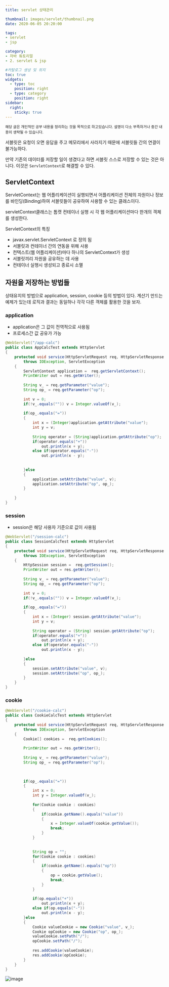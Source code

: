 ```yaml
---
title: servlet 상태관리

thumbnail: images/servlet/thumbnail.png
date: 2020-06-05 20:20:00

tags: 
- servlet
- jsp

category:
- 자바 튜토리얼
- 2. servlet & jsp

#카탈로그 생성 및 위치
toc: true
widgets:
  - type: toc
    position: right
  - type: category
    position: right
sidebar:
  right:
    sticky: true
---
```


<sup>해당 글은 개인적인 공부 내용을 정리하는 것을 목적으로 하고있습니다. 설명이 다소 부족하거나 중간 내용이 생략될 수 있습니다.</sup>

서블릿은 요청이 오면 응답을 주고 메모리에서 사라지기 때문에 서블릿들 간의 연결이 불가능하다. 

만약 기존의 데이터를 저장할 일이 생겼다고 하면 서블릿 스스로 저장할 수 있는 것은 아니다. 이것은 `ServletContext`로 해결할 수 있다.
<!-- more -->

## ServletContext
ServletContext는 웹 어플리케이션이 실행되면서 어플리케이션 전체의 자원이나 정보를 바인딩(Binding)하여 서블릿들이 공유하여 사용할 수 있는 클래스이다.

servletContext클래스는 톰캣 컨테이너 실행 시 각 웹 어플리케이션마다 한개의 객체를 생성한다.

ServletContext의 특징
- javax.servlet.ServletContext 로 정의 됨
- 서블릿과 컨테이너 간의 연동을 위해 사용
- 컨텍스트(웹 어플리케이션)마다 하나의 ServletContext가 생성
- 서블릿끼리 자원을 공유하는 데 사용
- 컨테이너 실행시 생성되고 종료시 소멸

## 자원을 저장하는 방법들
상태유지의 방법으로 application, session, cookie 등의 방법이 있다. 계산기 만드는 예제가 있는데 로직과 결과는 동일하나 각각 다른 객체를 활용한 것을 보자.

### application
- application은 그 값이 전역적으로 사용됨
- 프로세스간 값 공유가 가능

```java
@WebServlet("/app-calc")
public class AppCalcTest extends HttpServlet
{
	protected void service(HttpServletRequest req, HttpServletResponse res)
		throws IOException, ServletException
	{
		ServletContext application =  req.getServletContext();
		PrintWriter out = res.getWriter();
		
		String v_ = req.getParameter("value");
		String op_ = req.getParameter("op");
		
		int v = 0;
		if(!v_.equals("")) v = Integer.valueOf(v_);
		
		if(op_.equals("="))
		{
			int x = (Integer)application.getAttribute("value");
			int y = v;
					
			String operator = (String)application.getAttribute("op");
			if(operator.equals("+"))
				out.println(x + y);
			else if(operator.equals("-"))
				out.println(x - y);
				
			
		}else
		{
			application.setAttribute("value", v);
			application.setAttribute("op", op_);
		}
		
	}
}
```

### session
- session은 해당 사용자 기준으로 값이 사용됨

```java
@WebServlet("/session-calc")
public class SessionCalcTest extends HttpServlet
{
	protected void service(HttpServletRequest req, HttpServletResponse res)
		throws IOException, ServletException
	{
		HttpSession session =  req.getSession();
		PrintWriter out = res.getWriter();
		
		String v_ = req.getParameter("value");
		String op_ = req.getParameter("op");
		
		int v = 0;
		if(!v_.equals("")) v = Integer.valueOf(v_);
		
		if(op_.equals("="))
		{
			int x = (Integer) session.getAttribute("value");
			int y = v;
					
			String operator = (String) session.getAttribute("op");
			if(operator.equals("+"))
				out.println(x + y);
			else if(operator.equals("-"))
				out.println(x - y);
				
		}else
		{
			session.setAttribute("value", v);
			session.setAttribute("op", op_);
		}
	}
}
```

### cookie
```java
@WebServlet("/cookie-calc")
public class CookieCalcTest extends HttpServlet
{
	protected void service(HttpServletRequest req, HttpServletResponse res)
		throws IOException, ServletException
	{
		Cookie[] cookies =  req.getCookies();
		
		PrintWriter out = res.getWriter();
		
		String v_ = req.getParameter("value");
		String op_ = req.getParameter("op");
		
		
		
		if(op_.equals("="))
		{
			int x = 0;
			int y = Integer.valueOf(v_);
			
			for(Cookie cookie : cookies)
			{
				if(cookie.getName().equals("value"))
				{
					x = Integer.valueOf(cookie.getValue());
					break;
				}
			}
			
			
			String op = "";
			for(Cookie cookie : cookies)
			{
				if(cookie.getName().equals("op"))
				{
					op = cookie.getValue();
					break;
				}
			}
			
			if(op.equals("+"))
				out.println(x + y);
			else if(op.equals("-"))
				out.println(x - y);
		}else
		{
			Cookie valueCookie = new Cookie("value", v_);
			Cookie opCookie = new Cookie("op", op_);
			valueCookie.setPath("/");
			opCookie.setPath("/");
			
			res.addCookie(valueCookie);
			res.addCookie(opCookie);
		}
	}
}
```

![image](https://gojaebeom.github.io/images/servlet/example03.png)